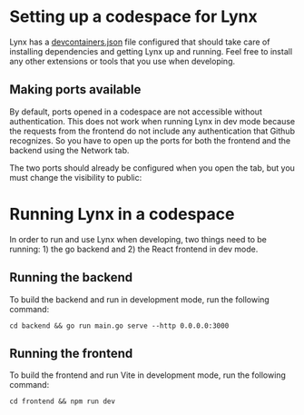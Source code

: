# Setting up a codespace for Lynx

Lynx has a [devcontainers.json](/.devcontainer/devcontainer.json) file configured that should take care of installing dependencies and getting Lynx up and running. Feel free to install any other extensions or tools that you use when developing.

## Making ports available

By default, ports opened in a codespace are not accessible without authentication. This does not work when running Lynx in dev mode because the requests from the frontend do not include any authentication that Github recognizes. So you have to open up the ports for both the frontend and the backend using the Network tab.

The two ports should already be configured when you open the tab, but you must change the visibility to public:



# Running Lynx in a codespace

In order to run and use Lynx when developing, two things need to be running: 1) the go backend and 2) the React frontend in dev mode.

## Running the backend 

To build the backend and run in development mode, run the following command: 

```
cd backend && go run main.go serve --http 0.0.0.0:3000
```

## Running the frontend 
To build the frontend and run Vite in development mode, run the following command: 

```
cd frontend && npm run dev
```